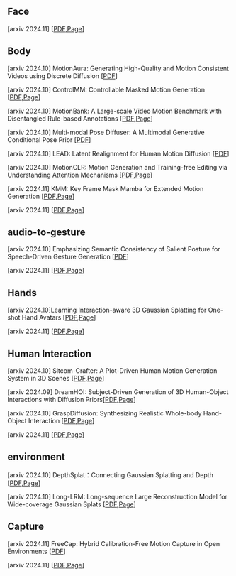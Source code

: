 
## Face 
[arxiv 2024.11]   [[PDF](),[Page]()]


## Body 

[arxiv 2024.10] MotionAura: Generating High-Quality and Motion Consistent Videos using Discrete Diffusion  [[PDF](https://arxiv.org/abs/2410.07659)]

[arxiv 2024.10]  ControlMM: Controllable Masked Motion Generation [[PDF](http://arxiv.org/abs/2312.03596),[Page](https://exitudio.github.io/ControlMM-page/)]

[arxiv 2024.10] MotionBank: A Large-scale Video Motion Benchmark with Disentangled Rule-based Annotations  [[PDF](),[Page]()]

[arxiv 2024.10] Multi-modal Pose Diffuser: A Multimodal Generative Conditional Pose Prior  [[PDF](https://arxiv.org/abs/2410.14540)]

[arxiv 2024.10] LEAD: Latent Realignment for Human Motion Diffusion  [[PDF](https://arxiv.org/pdf/2410.14508)]

[arxiv 2024.10]  MotionCLR: Motion Generation and Training-free Editing via Understanding Attention Mechanisms [[PDF](https://arxiv.org/abs/2410.18977),[Page](https://lhchen.top/MotionCLR/)]

[arxiv 2024.11]  KMM: Key Frame Mask Mamba for Extended Motion Generation [[PDF](https://arxiv.org/abs/2411.06481),[Page](https://steve-zeyu-zhang.github.io/KMM/)]

[arxiv 2024.11]   [[PDF](),[Page]()]

## audio-to-gesture 
[arxiv 2024.10] Emphasizing Semantic Consistency of Salient Posture for Speech-Driven Gesture Generation  [[PDF](https://arxiv.org/abs/2410.13786)]

[arxiv 2024.11]   [[PDF](),[Page]()]

## Hands 
[arxiv 2024.10]Learning Interaction-aware 3D Gaussian Splatting for One-shot Hand Avatars [[PDF](https://arxiv.org/abs/2410.08840),[Page](https://github.com/XuanHuang0/GuassianHand)]

[arxiv 2024.11]   [[PDF](),[Page]()]


## Human Interaction 
[arxiv 2024.10]  Sitcom-Crafter: A Plot-Driven Human Motion Generation System in 3D Scenes [[PDF](https://arxiv.org/abs/2410.10790),[Page](https://windvchen.github.io/Sitcom-Crafter/)]

[arxiv 2024.09] DreamHOI: Subject-Driven Generation of 3D Human-Object Interactions with Diffusion Priors[[PDF](https://arxiv.org/abs/2409.08278),[Page](https://dreamhoi.github.io/)]

[arxiv 2024.10] GraspDiffusion: Synthesizing Realistic Whole-body Hand-Object Interaction [[PDF](https://arxiv.org/abs/2410.13911),[Page]()]


[arxiv 2024.11]   [[PDF](),[Page]()]




## environment 
[arxiv 2024.10] DepthSplat：Connecting Gaussian Splatting and Depth  [[PDF](https://arxiv.org/abs/2410.13862),[Page](https://haofeixu.github.io/depthsplat/)]

[arxiv 2024.10] Long-LRM: Long-sequence Large Reconstruction Model for Wide-coverage Gaussian Splats  [[PDF](https://arxiv.org/abs/2410.12781),[Page](https://arthurhero.github.io/projects/llrm/)]

## Capture 

[arxiv 2024.11] FreeCap: Hybrid Calibration-Free Motion Capture in Open Environments  [[PDF](https://arxiv.org/abs/2411.04469)]


[arxiv 2024.11]   [[PDF](),[Page]()]
